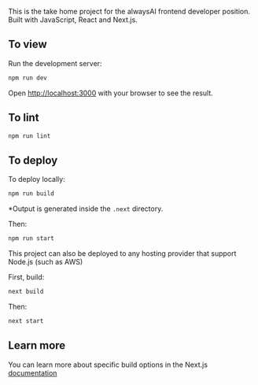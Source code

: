 This is the take home project for the alwaysAI frontend developer position. Built with JavaScript, React and Next.js.

## To view

Run the development server:

```bash
npm run dev
```

Open [http://localhost:3000](http://localhost:3000) with your browser to see the result.

## To lint

```bash
npm run lint
```

## To deploy

To deploy locally:

```bash
npm run build
```

*Output is generated inside the `.next` directory. 

Then:

```bash
npm run start
```

This project can also be deployed to any hosting provider that support Node.js (such as AWS)

First, build:

```bash
next build
```

Then:

```bash
next start
```

## Learn more

You can learn more about specific build options in the Next.js [documentation](https://nextjs.org/docs/deployment) 